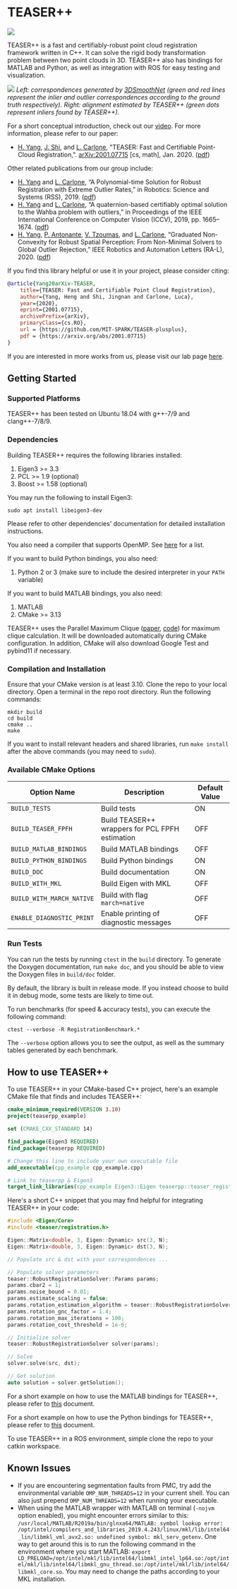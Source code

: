 # TEASER++
[<img src="https://github.com/MIT-SPARK/TEASER-plusplus/workflows/build/badge.svg">](https://github.com/MIT-SPARK/TEASER-plusplus/actions)

TEASER++ is a fast and certifiably-robust point cloud registration framework written in C++. It can solve the rigid body transformation problem between two point clouds in 3D. TEASER++ also has bindings for MATLAB and Python, as well as integration with ROS for easy testing and visualization.   

![](doc/banner.png)
*Left: correspondences generated by [3DSmoothNet](https://github.com/zgojcic/3DSmoothNet) (green and red lines represent the inlier and outlier correspondences according to the ground truth respectively). Right: alignment estimated by TEASER++ (green dots represent inliers found by TEASER++).*

For a short conceptual introduction, check out our [video](https://www.youtube.com/watch?v=xib1RSUoeeQ). For more information, please refer to our paper:
- [H. Yang](http://hankyang.mit.edu/), [J. Shi](http://jingnanshi.com/), and [L. Carlone](http://lucacarlone.mit.edu/), "TEASER: Fast and Certifiable Point-Cloud Registration,". [arXiv:2001.07715](https://arxiv.org/abs/2001.07715) [cs, math], Jan. 2020. ([pdf](https://arxiv.org/pdf/2001.07715.pdf))

Other related publications from our group include:
- [H. Yang](http://hankyang.mit.edu/) and [L. Carlone](http://lucacarlone.mit.edu/), “A Polynomial-time Solution for Robust Registration with Extreme Outlier Rates,” in Robotics: Science and Systems (RSS), 2019. ([pdf](https://arxiv.org/pdf/1903.08588.pdf))
- [H. Yang](http://hankyang.mit.edu/) and [L. Carlone](http://lucacarlone.mit.edu/), “A quaternion-based certifiably optimal solution to the Wahba problem with outliers,” in Proceedings of the IEEE International Conference on Computer Vision (ICCV), 2019, pp. 1665–1674. ([pdf](https://arxiv.org/pdf/1905.12536.pdf))
- [H. Yang](http://hankyang.mit.edu/), [P. Antonante](http://www.mit.edu/~antonap/), [V. Tzoumas](https://vasileiostzoumas.com/), and [L. Carlone](http://lucacarlone.mit.edu/), “Graduated Non-Convexity for Robust Spatial Perception: From Non-Minimal Solvers to Global Outlier Rejection,” IEEE Robotics and Automation Letters (RA-L), 2020. ([pdf](https://arxiv.org/pdf/1909.08605))

If you find this library helpful or use it in your project, please consider citing:
```bibtex
@article{Yang20arXiv-TEASER,
    title={TEASER: Fast and Certifiable Point Cloud Registration},
    author={Yang, Heng and Shi, Jingnan and Carlone, Luca},
    year={2020},
    eprint={2001.07715},
    archivePrefix={arXiv},
    primaryClass={cs.RO},
    url = {https://github.com/MIT-SPARK/TEASER-plusplus},
    pdf = {https://arxiv.org/abs/2001.07715}
}
```

If you are interested in more works from us, please visit our lab page [here](http://web.mit.edu/sparklab/).

## Getting Started
### Supported Platforms

TEASER++ has been tested on Ubuntu 18.04 with g++-7/9 and clang++-7/8/9.  

### Dependencies
Building TEASER++ requires the following libraries installed: 
1. Eigen3 >= 3.3
3. PCL >= 1.9 (optional)
4. Boost >= 1.58 (optional)

You may run the following to install Eigen3:
```shell script
sudo apt install libeigen3-dev
```
Please refer to other dependencies' documentation for detailed installation instructions. 

You also need a compiler that supports OpenMP. See [here](https://www.openmp.org/resources/openmp-compilers-tools/) for a list. 

If you want to build Python bindings, you also need:
1. Python 2 or 3 (make sure to include the desired interpreter in your `PATH` variable)

If you want to build MATLAB bindings, you also need:
1. MATLAB 
2. CMake >= 3.13

TEASER++ uses the Parallel Maximum Clique ([paper](https://arxiv.org/abs/1302.6256), [code](https://github.com/ryanrossi/pmc)) for maximum clique calculation. It will be downloaded automatically during CMake configuration. In addition, CMake will also download Google Test and pybind11 if necessary.

### Compilation and Installation
Ensure that your CMake version is at least 3.10. Clone the repo to your local directory. Open a terminal in the repo root directory. Run the following commands:
```shell
mkdir build
cd build
cmake ..
make
```
If you want to install relevant headers and shared libraries, run `make install` after the above commands (you may need to `sudo`).

### Available CMake Options

| Option Name            | Description         | Default Value |
|------------------------|---------------------|---------------|
|`BUILD_TESTS`             | Build tests         |  ON           |
|`BUILD_TEASER_FPFH`       | Build TEASER++ wrappers for PCL FPFH estimation | OFF |
|`BUILD_MATLAB_BINDINGS`   | Build MATLAB bindings | OFF |
|`BUILD_PYTHON_BINDINGS`  | Build Python bindings | ON |
|`BUILD_DOC` | Build documentation   | ON |
|`BUILD_WITH_MKL`| Build Eigen with MKL  |  OFF|
|`BUILD_WITH_MARCH_NATIVE`| Build with flag `march=native` | OFF |
|`ENABLE_DIAGNOSTIC_PRINT`| Enable printing of diagnostic messages | OFF |

### Run Tests
You can run the tests by running `ctest` in the `build` directory. To generate the Doxygen documentation, run `make doc`, and you should be able to view the Doxygen files in `build/doc` folder. 

By default, the library is built in release mode. If you instead choose to build it in debug mode, some tests are likely to time out. 

To run benchmarks (for speed & accuracy tests), you can execute the following command:
```shell
ctest --verbose -R RegistrationBenchmark.*
```
The `--verbose` option allows you to see the output, as well as the summary tables generated by each benchmark.

## How to use TEASER++
To use TEASER++ in your CMake-based C++ project, here's an example CMake file that finds and includes TEASER++:
```cmake
cmake_minimum_required(VERSION 3.10)
project(teaserpp_example)

set (CMAKE_CXX_STANDARD 14)

find_package(Eigen3 REQUIRED) 
find_package(teaserpp REQUIRED)

# Change this line to include your own executable file
add_executable(cpp_example cpp_example.cpp)

# Link to teaserpp & Eigen3 
target_link_libraries(cpp_example Eigen3::Eigen teaserpp::teaser_registration)
```

Here's a short C++ snippet that you may find helpful for integrating TEASER++ in your code:
```c++
#include <Eigen/Core>
#include <teaser/registration.h>

Eigen::Matrix<double, 3, Eigen::Dynamic> src(3, N);
Eigen::Matrix<double, 3, Eigen::Dynamic> dst(3, N);

// Populate src & dst with your correspondences ...

// Populate solver parameters
teaser::RobustRegistrationSolver::Params params;
params.cbar2 = 1;
params.noise_bound = 0.01;
params.estimate_scaling = false;
params.rotation_estimation_algorithm = teaser::RobustRegistrationSolver::ROTATION_ESTIMATION_ALGORITHM::GNC_TLS;
params.rotation_gnc_factor = 1.4;
params.rotation_max_iterations = 100;
params.rotation_cost_threshold = 1e-6;

// Initialize solver
teaser::RobustRegistrationSolver solver(params);

// Solve
solver.solve(src, dst);

// Get solution
auto solution = solver.getSolution();
```

For a short example on how to use the MATLAB bindings for TEASER++, please refer to [this](matlab/README.md) document.

For a short example on how to use the Python bindings for TEASER++, please refer to [this](python/README.md) document.

To use TEASER++ in a ROS environment, simple clone the repo to your catkin workspace.

## Known Issues
- If you are encountering segmentation faults from PMC, try add the environmental variable `OMP_NUM_THREADS=12` in your current shell. You can also just prepend `OMP_NUM_THREADS=12` when running your executable.
- When using the MATLAB wrapper with MATLAB on terminal (`-nojvm` option enabled), you might encounter errors similar to this:
`/usr/local/MATLAB/R2019a/bin/glnxa64/MATLAB: symbol lookup error: /opt/intel/compilers_and_libraries_2019.4.243/linux/mkl/lib/intel64_lin/libmkl_vml_avx2.so: undefined symbol: mkl_serv_getenv`. One way to get around this is to run the following command in the environment where you start MATLAB: 
`export LD_PRELOAD=/opt/intel/mkl/lib/intel64/libmkl_intel_lp64.so:/opt/intel/mkl/lib/intel64/libmkl_gnu_thread.so:/opt/intel/mkl/lib/intel64/libmkl_core.so`. You may need to change the paths according to your MKL installation.
